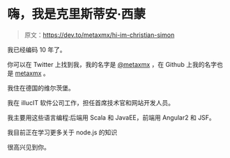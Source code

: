 # 嗨，我是克里斯蒂安·西蒙

> 原文：<https://dev.to/metaxmx/hi-im-christian-simon>

我已经编码 10 年了。

你可以在 Twitter 上找到我，我的名字是 [@metaxmx](https://twitter.com/metaxmx) ，在 Github 上我的名字也是 [metaxmx](https://github.com/metaxmx) 。

我住在德国的维尔茨堡。

我在 illucIT 软件公司工作，担任首席技术官和网站开发人员。

我主要用这些语言编程:后端用 Scala 和 JavaEE，前端用 Angular2 和 JSF。

我目前正在学习更多关于 node.js 的知识

很高兴见到你。